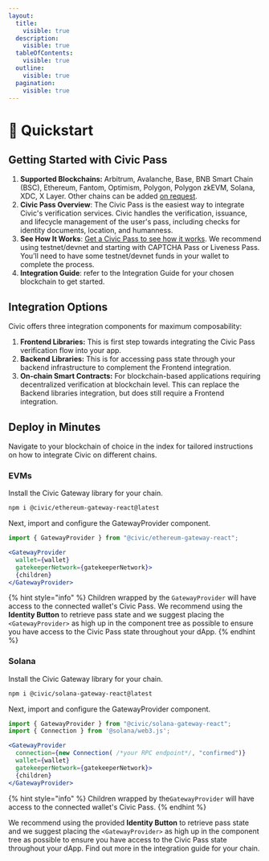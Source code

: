 ```yaml
---
layout:
  title:
    visible: true
  description:
    visible: true
  tableOfContents:
    visible: true
  outline:
    visible: true
  pagination:
    visible: true
---
```


# 🚀 Quickstart

## Getting Started with Civic Pass

1. **Supported Blockchains:** Arbitrum, Avalanche, Base, BNB Smart Chain (BSC), Ethereum, Fantom, Optimism, Polygon, Polygon zkEVM, Solana, XDC, X Layer. Other chains can be added [on request](integration-guide/unsupported-evm.md).
2. **Civic Pass Overview**: The Civic Pass is the easiest way to integrate Civic's verification services. Civic handles the verification, issuance, and lifecycle management of the user's pass, including checks for identity documents, location, and humanness.&#x20;
3. **See How It Works**: [Get a Civic Pass to see how it works](https://getpass.civic.com/?scope=liveness,uniqueness,captcha). We recommend using testnet/devnet and starting with CAPTCHA Pass or Liveness Pass. You’ll need to have some testnet/devnet funds in your wallet to complete the process.&#x20;
4. **Integration Guide**: refer to the Integration Guide for your chosen blockchain to get started.

## Integration Options

Civic offers three integration components for maximum composability:

1. **Frontend Libraries:** This is first step towards integrating the Civic Pass verification flow into your app.
2. **Backend Libraries:** This is for accessing pass state through your backend infrastructure to complement the Frontend integration.
3. **On-chain Smart Contracts:** For blockchain-based applications requiring decentralized verification at blockchain level. This can replace the Backend libraries integration, but does still require a Frontend integration.

## Deploy in Minutes

Navigate to your blockchain of choice in the index for tailored instructions on how to integrate Civic on different chains.

### EVMs

Install the Civic Gateway library for your chain.

```bash
npm i @civic/ethereum-gateway-react@latest
```

Next, import and configure the GatewayProvider component.

```jsx
import { GatewayProvider } from "@civic/ethereum-gateway-react";

<GatewayProvider
  wallet={wallet}
  gatekeeperNetwork={gatekeeperNetwork}>
  {children}
</GatewayProvider>
```

{% hint style="info" %}
Children wrapped by the `GatewayProvider` will have access to the connected wallet's Civic Pass. We recommend using the **Identity Button** to retrieve pass state and we suggest placing the `<GatewayProvider>` as high up in the component tree as possible to ensure you have access to the Civic Pass state throughout your dApp.
{% endhint %}

### Solana

Install the Civic Gateway library for your chain.

```bash
npm i @civic/solana-gateway-react@latest
```

Next, import and configure the GatewayProvider component.

```jsx
import { GatewayProvider } from "@civic/solana-gateway-react";
import { Connection } from '@solana/web3.js';

<GatewayProvider
  connection={new Connection( /*your RPC endpoint*/, "confirmed")}
  wallet={wallet}
  gatekeeperNetwork={gatekeeperNetwork}>
  {children}
</GatewayProvider>
```

{% hint style="info" %}
Children wrapped by the`GatewayProvider` will have access to the connected wallet's Civic Pass.&#x20;
{% endhint %}

We recommend using the provided **Identity Button** to retrieve pass state and we suggest placing the `<GatewayProvider>` as high up in the component tree as possible to ensure you have access to the Civic Pass state throughout your dApp. Find out more in the integration guide for your chain.
